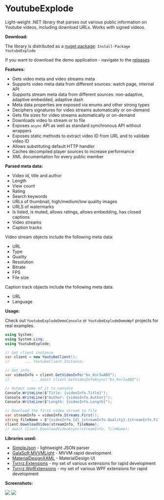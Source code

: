 YoutubeExplode
===================


Light-weight .NET library that parses out various public information on Youtube videos, including download URLs. Works with signed videos.


**Download:**

The library is distributed as a [nuget package](https://www.nuget.org/packages/YoutubeExplode): `Install-Package YoutubeExplode`

If you want to download the demo application - navigate to the [releases](https://github.com/Tyrrrz/YoutubeExplode/releases)

**Features:**

- Gets video meta and video streams meta
- Supports video meta data from different sources: watch page, internal API
- Supports stream meta data from different sources: non-adaptive, adaptive embedded, adaptive dash
- Meta data properties are exposed via enums and other strong types
- Deciphers signatures for video streams automatically or on-demand
- Gets file sizes for video streams automatically or on-demand
- Downloads video to stream or to file
- Exposes `async` API as well as standard synchronous API without wrappers
- Exposes static methods to extract video ID from URL and to validate video ID
- Allows substituting default HTTP handler
- Caches decompiled player sources to increase performance
- XML documentation for every public member

**Parsed meta data:**

 - Video id, title and author
 - Length
 - View count
 - Rating
 - Search keywords
 - URLs of thumbnail, high/medium/low quality images
 - URLS of watermarks
 - Is listed, is muted, allows ratings, allows embedding, has closed captions
 - Video streams
 - Caption tracks

Video stream objects include the following meta data:

 - URL
 - Type
 - Quality
 - Resolution
 - Bitrate
 - FPS
 - File size

Caption track objects include the following meta data:

 - URL
 - Language

**Usage:**

Check out `YoutubeExplodeDemoConsole` or `YoutubeExplodeDemoWpf` projects for real examples.

```c#
using System;
using System.Linq;
using YoutubeExplode;

// Get client instance
var client = new YoutubeClient();
//       ... YoutubeClient.Instance;

// Get info
var videoInfo = client.GetVideoInfo("bx_KorIwABQ");
//          ... await client.GetVideoInfoAsync("bx_KorIwABQ");

// Output some of it to console
Console.WriteLine($"Title: {videoInfo.Title}");
Console.WriteLine($"Author: {videoInfo.Author}");
Console.WriteLine($"Length: {videoInfo.Length}");

// Download the first video stream to file
var streamInfo = videoInfo.Streams.First();
string fileName = $"{videoInfo.Id}_{streamInfo.Quality}.{streamInfo.FileExtension}";
client.DownloadVideo(streamInfo, fileName);
// await client.DownloadVideoAsync(streamInfo, fileName);

```

**Libraries used:**

- [SimpleJson](https://github.com/facebook-csharp-sdk/simple-json) - lightweight JSON parser
- [GalaSoft.MVVMLight](http://www.mvvmlight.net) - MVVM rapid development
- [MaterialDesignXAML](https://github.com/ButchersBoy/MaterialDesignInXamlToolkit) - MaterialDesign UI
- [Tyrrrz.Extensions](https://github.com/Tyrrrz/Extensions) - my set of various extensions for rapid development
- [Tyrrrz.WpfExtensions](https://github.com/Tyrrrz/WpfExtensions) - my set of various WPF extensions for rapid development
 
**Screenshots:**

![](http://www.tyrrrz.me/projects/images/ytexplode_1.png)
![](http://www.tyrrrz.me/projects/images/ytexplode_2.png)
